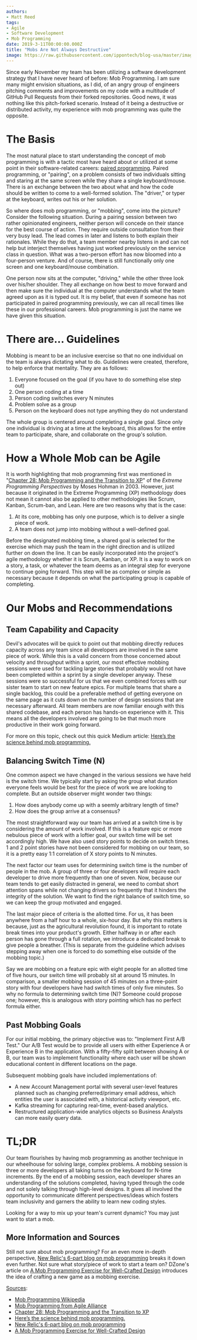 ```yaml
---
authors:
- Matt Reed
tags:
- Agile
- Software Development
- Mob Programming
date: 2019-3-11T00:00:00.000Z
title: "Mobs Are Not Always Destructive"
image: https://raw.githubusercontent.com/ippontech/blog-usa/master/images/2019/03/mobbing_guidelines.png
---
```


Since early November my team has been utilizing a software development strategy that I have never heard of before:  Mob Programming. I am sure many might envision situations, as I did, of an angry group of engineers pitching comments and improvements on my code with a multitude of GitHub Pull Requests from their forked repositories. Good news, it was nothing like this pitch-forked scenario. Instead of it being a destructive or distributed activity, my experience with mob programming was quite the opposite.

# The Basis

The most natural place to start understanding the concept of mob programming is with a tactic most have heard about or utilized at some point in their software-related careers: [paired programming](https://en.wikipedia.org/wiki/Pair_programming). Paired programming, or "pairing", on a problem consists of two individuals sitting and staring at the same screen while they share a single keyboard/mouse. There is an exchange between the two about what and how the code should be written to come to a well-formed solution. The "driver," or typer at the keyboard, writes out his or her solution.

So where does mob programming, or "mobbing", come into the picture? Consider the following situation. During a pairing session between two rather opinionated engineers, neither person will concede on their stance for the best course of action. They require outside consultation from their very busy lead. The lead comes in later and listens to both explain their rationales. While they do that, a team member nearby listens in and can not help but interject themselves having just worked previously on the service class in question. What was a two-person effort has now bloomed into a four-person venture. And of course, there is still functionally only one screen and one keyboard/mouse combination.

One person now sits at the computer, "driving," while the other three look over his/her shoulder. They all exchange on how best to move forward and then make sure the individual at the computer understands what the team agreed upon as it is typed out. It is my belief, that even if someone has not participated in paired programming previously, we can all recall times like these in our professional careers. Mob programming is just the name we have given this situation.

# There are... Guidelines

Mobbing is meant to be an inclusive exercise so that no one individual on the team is always dictating what to do. Guidelines were created, therefore, to help enforce that mentality. They are as follows:

1. Everyone focused on the goal (if you have to do something else step out)
1. One person coding at a time
1. Person coding switches every N minutes
1. Problem solve as a group
1. Person on the keyboard does not type anything they do not understand

The whole group is centered around completing a single goal. Since only one individual is driving at a time at the keyboard, this allows for the entire team to participate, share, and collaborate on the group's solution.

# How a Whole Mob can be Agile

It is worth highlighting that mob programming first was mentioned in "[Chapter 28: Mob Programming and the Transition to XP](https://www.worldcat.org/title/extreme-programming-perspectives/oclc/49663563)" of the _Extreme Programming Perspectives_ by Moses Hohman in 2003. However, just because it originated in the Extreme Programming (XP) methodology does not mean it cannot also be applied to other methodologies like Scrum, Kanban, Scrum-ban, and Lean. Here are two reasons why that is the case:

1. At its core, mobbing has only one purpose, which is to deliver a single piece of work.
1. A team does not jump into mobbing without a well-defined goal.

Before the designated mobbing time, a shared goal is selected for the exercise which may push the team in the right direction and is utilized further on down the line. It can be easily incorporated into the project's agile methodology whether it is Scrum, Kanban, or XP. It is a way to work on a story, a task, or whatever the team deems as an integral step for everyone to continue going forward. This step will be as complex or simple as necessary because it depends on what the participating group is capable of completing.

# Our Mobs and Recommendations

## Team Capability and Capacity

Devil's advocates will be quick to point out that mobbing directly reduces capacity across any team since all developers are involved in the same piece of work. While this is a valid concern from those concerned about velocity and throughput within a sprint, our most effective mobbing sessions were used for tackling large stories that probably would not have been completed within a sprint by a single developer anyway. These sessions were so successful for us that we even combined forces with our sister team to start on new feature epics. For multiple teams that share a single backlog, this could be a preferable method of getting everyone on the same page as it cuts down on the number of design sessions that are necessary afterward. All team members are now familiar enough with this shared codebase, and each person has hands-on experience with it. This means all the developers involved are going to be that much more productive in their work going forward.

For more on this topic, check out this quick Medium article: [Here’s the science behind mob programming.](https://medium.com/comparethemarket/you-asked-me-to-prove-mob-programming-works-heres-the-proof-70eb6a1d0279)

## Balancing Switch Time (N)

One common aspect we have changed in the various sessions we have held is the switch time. We typically start by asking the group what duration everyone feels would be best for the piece of work we are looking to complete. But an outside observer might wonder two things:

1. How does anybody come up with a seemly arbitrary length of time?
1. How does the group arrive at a consensus?

The most straightforward way our team has arrived at a switch time is by considering the amount of work involved. If this is a feature epic or more nebulous piece of work with a loftier goal, our switch time will be set accordingly high. We have also used story points to decide on switch times. 1 and 2 point stories have not been considered for mobbing on our team, so it is a pretty easy 1:1 correlation of X story points to N minutes.

The next factor our team uses for determining switch time is the number of people in the mob. A group of three or four developers will require each developer to drive more frequently than one of seven. Now, because our team tends to get easily distracted in general, we need to combat short attention spans while not changing drivers so frequently that it hinders the integrity of the solution. We want to find the right balance of switch time, so we can keep the group motivated and engaged.

The last major piece of criteria is the allotted time. For us, it has been anywhere from a half hour to a whole, six-hour day. But why this matters is because, just as the agricultural revolution found, it is important to rotate break times into your product's growth. Either halfway in or after each person has gone through a full rotation, we introduce a dedicated break to give people a breather. (This is separate from the guideline which advises stepping away when one is forced to do something else outside of the mobbing topic.)

Say we are mobbing on a feature epic with eight people for an allotted time of five hours, our switch time will probably sit at around 15 minutes. In comparison, a smaller mobbing session of 45 minutes on a three-point story with four developers have had switch times of only five minutes. So why no formula to determining switch time (N)? Someone could propose one; however, this is analogous with story pointing which has no perfect formula either.

## Past Mobbing Goals

For our initial mobbing, the primary objective was to: "Implement First A/B Test." Our A/B Test would be to provide all users with either Experience A or Experience B in the application. With a fifty-fifty split between showing A or B, our team was to implement functionality where each user will be shown educational content in different locations on the page.

Subsequent mobbing goals have included implementations of:

* A new Account Management portal with several user-level features planned such as changing preferred/primary email address, which entities the user is associated with, a historical activity viewport, etc.
* Kafka streaming for capturing real-time, event-based analytics.
* Restructured application-wide analytics objects so Business Analysts can more easily query data.

# TL;DR

Our team flourishes by having mob programming as another technique in our wheelhouse for solving large, complex problems. A mobbing session is three or more developers all taking turns on the keyboard for N-time increments. By the end of a mobbing session, each developer shares an understanding of the solutions completed, having typed through the code and not solely talking through high-level designs. It gives all involved the opportunity to communicate different perspectives/ideas which fosters team inclusivity and garners the ability to learn new coding styles.

Looking for a way to mix up your team's current dynamic? You may just want to start a mob.

## More Information and Sources

Still not sure about mob programming? For an even more in-depth perspective, [New Relic's 6-part blog on mob programming](https://blog.newrelic.com/engineering/mob-programming-introduction/) breaks it down even further. Not sure what story/piece of work to start a team on? DZone's article on [A Mob Programming Exercise for Well-Crafted Design](https://dzone.com/articles/practicing-well-crafted-design) introduces the idea of crafting a new game as a mobbing exercise.

<u>Sources</u>:

* [Mob Programming Wikipedia](https://en.wikipedia.org/wiki/Mob_programming)
* [Mob Programming from Agile Alliance](https://www.agilealliance.org/glossary/mob-programming/)
* [Chapter 28: Mob Programming and the Transition to XP](https://www.worldcat.org/title/extreme-programming-perspectives/oclc/49663563)
* [Here’s the science behind mob programming.](https://medium.com/comparethemarket/you-asked-me-to-prove-mob-programming-works-heres-the-proof-70eb6a1d0279)
* [New Relic's 6-part blog on mob programming](https://blog.newrelic.com/engineering/mob-programming-introduction/)
* [A Mob Programming Exercise for Well-Crafted Design](https://dzone.com/articles/practicing-well-crafted-design)